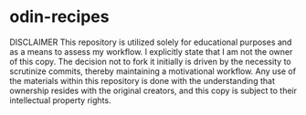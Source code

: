 # odin-recipes

DISCLAIMER
This repository is utilized solely for educational purposes and as a means to assess my workflow. I explicitly state that I am not the owner of this copy. The decision not to fork it initially is driven by the necessity to scrutinize commits, thereby maintaining a motivational workflow. Any use of the materials within this repository is done with the understanding that ownership resides with the original creators, and this copy is subject to their intellectual property rights.
